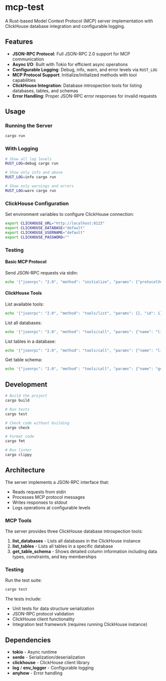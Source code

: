 # mcp-test

A Rust-based Model Context Protocol (MCP) server implementation with ClickHouse database integration and configurable logging.

## Features

- **JSON-RPC Protocol**: Full JSON-RPC 2.0 support for MCP communication
- **Async I/O**: Built with Tokio for efficient async operations
- **Configurable Logging**: Debug, info, warn, and error levels via `RUST_LOG`
- **MCP Protocol Support**: Initialize/initialized methods with tool capabilities
- **ClickHouse Integration**: Database introspection tools for listing databases, tables, and schemas
- **Error Handling**: Proper JSON-RPC error responses for invalid requests

## Usage

### Running the Server

```bash
cargo run
```

### With Logging

```bash
# Show all log levels
RUST_LOG=debug cargo run

# Show only info and above
RUST_LOG=info cargo run

# Show only warnings and errors
RUST_LOG=warn cargo run
```

### ClickHouse Configuration

Set environment variables to configure ClickHouse connection:

```bash
export CLICKHOUSE_URL="http://localhost:8123"
export CLICKHOUSE_DATABASE="default"
export CLICKHOUSE_USERNAME="default"
export CLICKHOUSE_PASSWORD=""
```

### Testing

#### Basic MCP Protocol
Send JSON-RPC requests via stdin:

```bash
echo '{"jsonrpc": "2.0", "method": "initialize", "params": {"protocolVersion": "2024-11-05", "capabilities": {}, "clientInfo": {"name": "test-client", "version": "1.0"}}, "id": 1}' | cargo run
```

#### ClickHouse Tools
List available tools:
```bash
echo '{"jsonrpc": "2.0", "method": "tools/list", "params": {}, "id": 1}' | cargo run
```

List all databases:
```bash
echo '{"jsonrpc": "2.0", "method": "tools/call", "params": {"name": "list_databases"}, "id": 1}' | cargo run
```

List tables in a database:
```bash
echo '{"jsonrpc": "2.0", "method": "tools/call", "params": {"name": "list_tables", "arguments": {"database": "system"}}, "id": 1}' | cargo run
```

Get table schema:
```bash
echo '{"jsonrpc": "2.0", "method": "tools/call", "params": {"name": "get_table_schema", "arguments": {"database": "system", "table": "tables"}}, "id": 1}' | cargo run
```

## Development

```bash
# Build the project
cargo build

# Run tests
cargo test

# Check code without building
cargo check

# Format code
cargo fmt

# Run linter
cargo clippy
```

## Architecture

The server implements a JSON-RPC interface that:
- Reads requests from stdin
- Processes MCP protocol messages
- Writes responses to stdout
- Logs operations at configurable levels

### MCP Tools

The server provides three ClickHouse database introspection tools:

1. **list_databases** - Lists all databases in the ClickHouse instance
2. **list_tables** - Lists all tables in a specific database
3. **get_table_schema** - Shows detailed column information including data types, constraints, and key memberships

### Testing

Run the test suite:
```bash
cargo test
```

The tests include:
- Unit tests for data structure serialization
- JSON-RPC protocol validation
- ClickHouse client functionality
- Integration test framework (requires running ClickHouse instance)

## Dependencies

- **tokio** - Async runtime
- **serde** - Serialization/deserialization
- **clickhouse** - ClickHouse client library
- **log** / **env_logger** - Configurable logging
- **anyhow** - Error handling 
